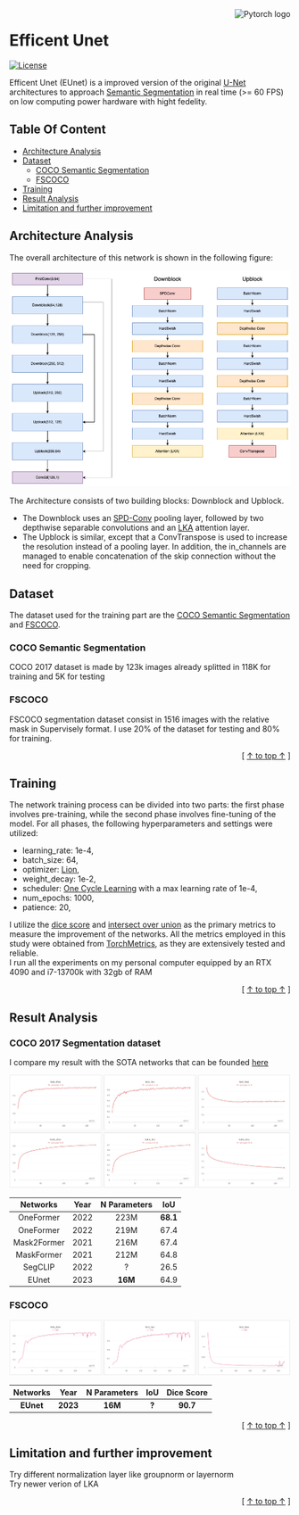 <a href="https://pytorch.org/">
    <img src="https://github.com/pytorch/pytorch/blob/master/docs/source/_static/img/pytorch-logo-dark.png" alt="Pytorch logo" title="Pytorch" align="right" height="80" />
</a>

# Efficent Unet

[![License](https://img.shields.io/badge/License-Apache_2.0-blue.svg)](https://opensource.org/licenses/Apache-2.0)


Efficent Unet (EUnet) is a improved version of the original [U-Net](https://arxiv.org/abs/1505.04597) architectures to approach [Semantic Segmentation](https://en.wikipedia.org/wiki/Image_segmentation) in real time (>= 60 FPS) on low computing power hardware with hight fedelity.


## Table Of Content

- [Architecture Analysis](#Architecture-Analysis)
- [Dataset](#Dataset)
    - [COCO Semantic Segmentation](#COCO-Semantic-Segmentation)
    - [FSCOCO](#FSCOCO)
- [Training](#Training)
- [Result Analysis](#Result-Analysis)
- [Limitation and further improvement](#Limitation-and-further-improvement)


## Architecture Analysis

The overall architecture of this network is shown in the following figure:
<p align="center">
  <img src="https://github.com/ZappaRoberto/Efficent_Unet/blob/main/img/architecture.png" />
</p>

The Architecture consists of two building blocks: Downblock and Upblock.
- The Downblock uses an [SPD-Conv](https://github.com/LabSAINT/SPD-Conv) pooling layer, followed by two depthwise separable convolutions and an [LKA](https://arxiv.org/abs/2202.09741) attention layer.<br/>
- The Upblock is similar, except that a ConvTranspose is used to increase the resolution instead of a pooling layer. In addition, the in_channels are managed to enable concatenation of the skip connection without the need for cropping.


## Dataset

The dataset used for the training part are the [COCO Semantic Segmentation](https://cocodataset.org/#download) and [FSCOCO](https://www.fsoco-dataset.com/). 


### COCO Semantic Segmentation

COCO 2017 dataset is made by 123k images already splitted in 118K for training and 5K for testing


### FSCOCO

FSCOCO segmentation dataset consist in 1516 images with the relative mask in Supervisely format. I use 20% of the dataset for testing and 80% for training. 

<div align="right">[ <a href="#Table-Of-Content">↑ to top ↑</a> ]</div>

## Training

The network training process can be divided into two parts: the first phase involves pre-training, while the second phase involves fine-tuning of the model. For all phases, the following hyperparameters and settings were utilized:
</br>
- learning_rate: 1e-4,
- batch_size: 64,
- optimizer: [Lion](https://arxiv.org/abs/2302.06675),
- weight_decay: 1e-2,
- scheduler: [One Cycle Learning](https://pytorch.org/docs/stable/generated/torch.optim.lr_scheduler.OneCycleLR.html) with a max learning rate of 1e-4,
- num_epochs: 1000,
- patience: 20,

I utilize the [dice score](https://en.wikipedia.org/wiki/S%C3%B8rensen%E2%80%93Dice_coefficient) and [intersect over union](https://en.wikipedia.org/wiki/Jaccard_index) as the primary metrics to measure the improvement of the networks. All the metrics employed in this study were obtained from [TorchMetrics](https://torchmetrics.readthedocs.io/en/latest), as they are extensively tested and reliable.
</br>
I run all the experiments on my personal computer equipped by an RTX 4090 and i7-13700k with 32gb of RAM

<div align="right">[ <a href="#Table-Of-Content">↑ to top ↑</a> ]</div>

## Result Analysis


### COCO 2017 Segmentation dataset

I compare my result with the SOTA networks that can be founded [here](https://paperswithcode.com/sota/semantic-segmentation-on-coco-1)

<p align="center">
  <img src="https://github.com/ZappaRoberto/Efficent_Unet/blob/main/img/result.png" />
</p>

|     Networks    |  Year  |  N Parameters  |   IoU   |
|  :------------: | :----: | :------------: |  :----: |
|    OneFormer    |  2022  |      223M      |   **68.1**  |
|    OneFormer    |  2022  |      219M      |   67.4  |
|    Mask2Former  |  2021  |      216M      |   67.4  |
|    MaskFormer   |  2021  |      212M      |   64.8  |
|    SegCLIP      |  2022  |       ?        |   26.5  |
|    EUnet        |  2023  |      **16M**       |   64.9  |


### FSCOCO


<p align="center">
  <img src="https://github.com/ZappaRoberto/Efficent_Unet/blob/main/img/result2.png" />
</p>

|     Networks    |  Year  |  N Parameters  |   IoU   |   Dice Score   |
|  :------------: | :----: | :------------: |  :----: |  :----------:  |
|    **EUnet**    |**2023**|    **16M**     | **?**|    **90.7**    |


<div align="right">[ <a href="#Table-Of-Content">↑ to top ↑</a> ]</div>

## Limitation and further improvement

Try different normalization layer like groupnorm or layernorm <br/>
Try newer verion of LKA <br/>


<div align="right">[ <a href="#Table-Of-Content">↑ to top ↑</a> ]</div>
